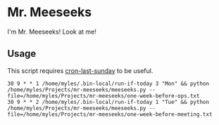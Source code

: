 # Mr. Meeseeks

I'm Mr. Meeseeks! Look at me!

## Usage

This script requires [cron-last-sunday](https://github.com/xr09/cron-last-sunday) to be useful.

```crontab
30 9 * * 1 /home/myles/.bin-local/run-if-today 3 "Mon" && python /home/myles/Projects/mr-meeseeks/meeseeks.py --file=/home/myles/Projects/mr-meeseeks/one-week-before-ops.txt
30 9 * * 2 /home/myles/.bin-local/run-if-today 1 "Tue" && python /home/myles/Projects/mr-meeseeks/meeseeks.py --file=/home/myles/Projects/mr-meeseeks/one-week-before-meeting.txt
```
